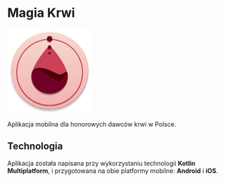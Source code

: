 # Magia Krwi

![Magia Krwi](composeApp/src/androidMain/res/mipmap-xxxhdpi/ic_launcher_round.webp)

Aplikacja mobilna dla honorowych dawców krwi w Polsce.


## Technologia

Aplikacja została napisana przy wykorzystaniu technologii **Kotlin Multiplatform**, i przygotowana na obie platformy mobilne: **Android** i **iOS**.